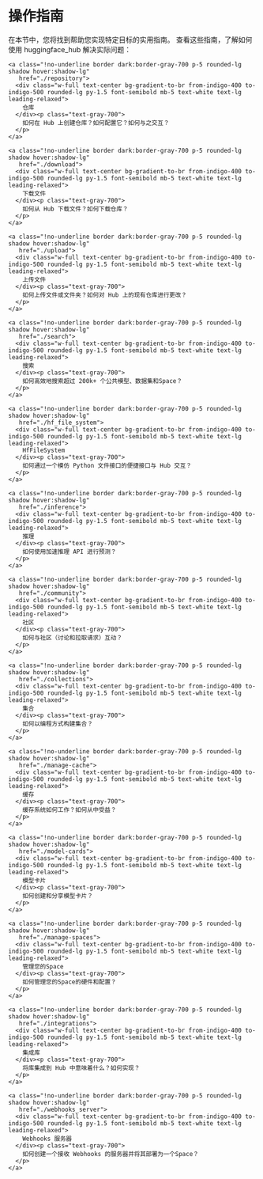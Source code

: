 <!--⚠️ 请注意，此文件为 Markdown 格式，但包含我们文档生成器的特定语法（类似于 MDX），可能无法在您的 Markdown 查看器中正确渲染。
-->

# 操作指南

在本节中，您将找到帮助您实现特定目标的实用指南。
查看这些指南，了解如何使用 huggingface_hub 解决实际问题：

<div class="mt-10">
  <div class="w-full flex flex-col space-y-4 md:space-y-0 md:grid md:grid-cols-3 md:gap-y-4 md:gap-x-5">

    <a class="!no-underline border dark:border-gray-700 p-5 rounded-lg shadow hover:shadow-lg"
       href="./repository">
      <div class="w-full text-center bg-gradient-to-br from-indigo-400 to-indigo-500 rounded-lg py-1.5 font-semibold mb-5 text-white text-lg leading-relaxed">
        仓库
      </div><p class="text-gray-700">
        如何在 Hub 上创建仓库？如何配置它？如何与之交互？
      </p>
    </a>

    <a class="!no-underline border dark:border-gray-700 p-5 rounded-lg shadow hover:shadow-lg"
       href="./download">
      <div class="w-full text-center bg-gradient-to-br from-indigo-400 to-indigo-500 rounded-lg py-1.5 font-semibold mb-5 text-white text-lg leading-relaxed">
        下载文件
      </div><p class="text-gray-700">
        如何从 Hub 下载文件？如何下载仓库？
      </p>
    </a>

    <a class="!no-underline border dark:border-gray-700 p-5 rounded-lg shadow hover:shadow-lg"
       href="./upload">
      <div class="w-full text-center bg-gradient-to-br from-indigo-400 to-indigo-500 rounded-lg py-1.5 font-semibold mb-5 text-white text-lg leading-relaxed">
        上传文件
      </div><p class="text-gray-700">
        如何上传文件或文件夹？如何对 Hub 上的现有仓库进行更改？
      </p>
    </a>

    <a class="!no-underline border dark:border-gray-700 p-5 rounded-lg shadow hover:shadow-lg"
       href="./search">
      <div class="w-full text-center bg-gradient-to-br from-indigo-400 to-indigo-500 rounded-lg py-1.5 font-semibold mb-5 text-white text-lg leading-relaxed">
        搜索
      </div><p class="text-gray-700">
        如何高效地搜索超过 200k+ 个公共模型、数据集和Space？
      </p>
    </a>

    <a class="!no-underline border dark:border-gray-700 p-5 rounded-lg shadow hover:shadow-lg"
       href="./hf_file_system">
      <div class="w-full text-center bg-gradient-to-br from-indigo-400 to-indigo-500 rounded-lg py-1.5 font-semibold mb-5 text-white text-lg leading-relaxed">
        HfFileSystem
      </div><p class="text-gray-700">
        如何通过一个模仿 Python 文件接口的便捷接口与 Hub 交互？
      </p>
    </a>

    <a class="!no-underline border dark:border-gray-700 p-5 rounded-lg shadow hover:shadow-lg"
       href="./inference">
      <div class="w-full text-center bg-gradient-to-br from-indigo-400 to-indigo-500 rounded-lg py-1.5 font-semibold mb-5 text-white text-lg leading-relaxed">
        推理
      </div><p class="text-gray-700">
        如何使用加速推理 API 进行预测？
      </p>
    </a>

    <a class="!no-underline border dark:border-gray-700 p-5 rounded-lg shadow hover:shadow-lg"
       href="./community">
      <div class="w-full text-center bg-gradient-to-br from-indigo-400 to-indigo-500 rounded-lg py-1.5 font-semibold mb-5 text-white text-lg leading-relaxed">
        社区
      </div><p class="text-gray-700">
        如何与社区（讨论和拉取请求）互动？
      </p>
    </a>

    <a class="!no-underline border dark:border-gray-700 p-5 rounded-lg shadow hover:shadow-lg"
       href="./collections">
      <div class="w-full text-center bg-gradient-to-br from-indigo-400 to-indigo-500 rounded-lg py-1.5 font-semibold mb-5 text-white text-lg leading-relaxed">
        集合
      </div><p class="text-gray-700">
        如何以编程方式构建集合？
      </p>
    </a>

    <a class="!no-underline border dark:border-gray-700 p-5 rounded-lg shadow hover:shadow-lg"
       href="./manage-cache">
      <div class="w-full text-center bg-gradient-to-br from-indigo-400 to-indigo-500 rounded-lg py-1.5 font-semibold mb-5 text-white text-lg leading-relaxed">
        缓存
      </div><p class="text-gray-700">
        缓存系统如何工作？如何从中受益？
      </p>
    </a>

    <a class="!no-underline border dark:border-gray-700 p-5 rounded-lg shadow hover:shadow-lg"
       href="./model-cards">
      <div class="w-full text-center bg-gradient-to-br from-indigo-400 to-indigo-500 rounded-lg py-1.5 font-semibold mb-5 text-white text-lg leading-relaxed">
        模型卡片
      </div><p class="text-gray-700">
        如何创建和分享模型卡片？
      </p>
    </a>

    <a class="!no-underline border dark:border-gray-700 p-5 rounded-lg shadow hover:shadow-lg"
       href="./manage-spaces">
      <div class="w-full text-center bg-gradient-to-br from-indigo-400 to-indigo-500 rounded-lg py-1.5 font-semibold mb-5 text-white text-lg leading-relaxed">
        管理您的Space
      </div><p class="text-gray-700">
        如何管理您的Space的硬件和配置？
      </p>
    </a>

    <a class="!no-underline border dark:border-gray-700 p-5 rounded-lg shadow hover:shadow-lg"
       href="./integrations">
      <div class="w-full text-center bg-gradient-to-br from-indigo-400 to-indigo-500 rounded-lg py-1.5 font-semibold mb-5 text-white text-lg leading-relaxed">
        集成库
      </div><p class="text-gray-700">
        将库集成到 Hub 中意味着什么？如何实现？
      </p>
    </a>

    <a class="!no-underline border dark:border-gray-700 p-5 rounded-lg shadow hover:shadow-lg"
       href="./webhooks_server">
      <div class="w-full text-center bg-gradient-to-br from-indigo-400 to-indigo-500 rounded-lg py-1.5 font-semibold mb-5 text-white text-lg leading-relaxed">
        Webhooks 服务器
      </div><p class="text-gray-700">
        如何创建一个接收 Webhooks 的服务器并将其部署为一个Space？
      </p>
    </a>

  </div>
</div>
